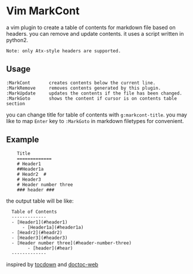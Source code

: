 # Vim MarkCont
  a vim plugin to create a table of contents for markdown file based on headers.
  you can remove and update contents. it uses a script written in python2.

    Note: only Atx-style headers are supported.

## Usage
    :MarkCont       creates contents below the current line.
    :MarkRemove     removes contents generated by this plugin.
    :MarkUpdate     updates the contents if the file has been changed.
    :MarkGoto       shows the content if cursor is on contents table section

you can change title for table of contents with `g:markcont-title`.
you may like to map `Enter` key to `:MarkGoto` in markdown filetypes for convenient.

## Example

  ```
      Title
      =============
      # Header1
      ##Header1a
      # Headr2  #
      # Header3
      # Header number three
      ### header ###
  ```
the output table will be like:

  ```
    Table of Contents
    -------------
    - [Header1](#header1)
        - [Header1a](#header1a)
    - [Headr2](#headr2)
    - [Header3](#header3)
    - [Header number three](#header-number-three)
          - [header](#hear)
    -------------
  ```

inspired by [tocdown](https://github.com/matthias-guenther/tocdown) and [doctoc-web](https://github.com/thlorenz/doctoc-web)
